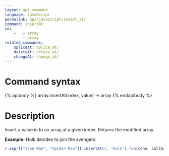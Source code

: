 ```yaml
---
layout: api-command 
language: JavaScript
permalink: api/javascript/insert_at/
command: insertAt 
io:
    -   - array
        - array
related_commands:
    spliceAt: splice_at/
    deleteAt: delete_at/
    changeAt: change_at/
---
```


# Command syntax #

{% apibody %}
array.insertAt(index, value) &rarr; array
{% endapibody %}

# Description #

Insert a value in to an array at a given index. Returns the modified array.

__Example:__ Hulk decides to join the avengers.

```js
r.expr(["Iron Man", "Spider-Man"]).insertAt(1, "Hulk").run(conn, callback)
```


